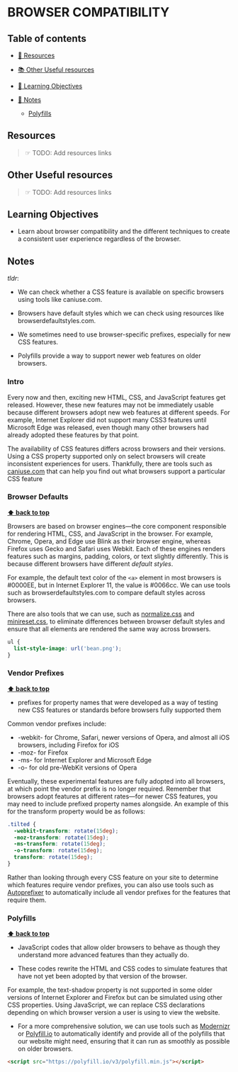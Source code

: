 # BROWSER COMPATIBILITY

## Table of contents

- [📖 Resources](#resources)
- [📚 Other Useful resources](#other-useful-resources)
- [🎯 Learning Objectives](#learning-objectives)

- [📝 Notes](#notes)
  - [Polyfills](#polyfills)

## Resources

> ☞ TODO: Add resources links

## Other Useful resources

> ☞ TODO: Add resources links

## Learning Objectives

- Learn about browser compatibility and the different techniques to create a consistent user experience regardless of the browser.

## Notes

_tldr_:

- We can check whether a CSS feature is available on specific browsers using tools like caniuse.com.

- Browsers have default styles which we can check using resources like browserdefaultstyles.com.

- We sometimes need to use browser-specific prefixes, especially for new CSS features.

- Polyfills provide a way to support newer web features on older browsers.

### Intro

Every now and then, exciting new HTML, CSS, and JavaScript features get released. However, these new features may not be immediately usable because different browsers adopt new web features at different speeds. For example, Internet Explorer did not support many CSS3 features until Microsoft Edge was released, even though many other browsers had already adopted these features by that point.

The availability of CSS features differs across browsers and their versions. Using a CSS property supported only on select browsers will create inconsistent experiences for users. Thankfully, there are tools such as [caniuse.com](https://caniuse.com/) that can help you find out what browsers support a particular CSS feature

### Browser Defaults

**[⬆ back to top](#table-of-contents)**

Browsers are based on browser engines—the core component responsible for rendering HTML, CSS, and JavaScript in the browser. For example, Chrome, Opera, and Edge use Blink as their browser engine, whereas Firefox uses Gecko and Safari uses Webkit. Each of these engines renders features such as margins, padding, colors, or text slightly differently. This is because different browsers have different _default styles_.

For example, the default text color of the `<a>` element in most browsers is #0000EE, but in Internet Explorer 11, the value is #0066cc. We can use tools such as browserdefaultstyles.com to compare default styles across browsers.

There are also tools that we can use, such as [normalize.css](https://necolas.github.io/normalize.css/) and [minireset.css](https://github.com/jgthms/minireset.css), to eliminate differences between browser default styles and ensure that all elements are rendered the same way across browsers.

```css
ul {
  list-style-image: url('bean.png');
}
```

### Vendor Prefixes

**[⬆ back to top](#table-of-contents)**

- prefixes for property names that were developed as a way of testing new CSS features or standards before browsers fully supported them

Common vendor prefixes include:

- -webkit- for Chrome, Safari, newer versions of Opera, and almost all iOS browsers, including Firefox for iOS
- -moz- for Firefox
- -ms- for Internet Explorer and Microsoft Edge
- -o- for old pre-WebKit versions of Opera

Eventually, these experimental features are fully adopted into all browsers, at which point the vendor prefix is no longer required. Remember that browsers adopt features at different rates—for newer CSS features, you may need to include prefixed property names alongside. An example of this for the transform property would be as follows:

```css
.tilted {
  -webkit-transform: rotate(15deg);
  -moz-transform: rotate(15deg);
  -ms-transform: rotate(15deg);
  -o-transform: rotate(15deg);
  transform: rotate(15deg);
}
```

Rather than looking through every CSS feature on your site to determine which features require vendor prefixes, you can also use tools such as [Autoprefixer](https://github.com/postcss/autoprefixer) to automatically include all vendor prefixes for the features that require them.

### Polyfills

**[⬆ back to top](#table-of-contents)**

- JavaScript codes that allow older browsers to behave as though they understand more advanced features than they actually do.

- These codes rewrite the HTML and CSS codes to simulate features that have not yet been adopted by that version of the browser.

For example, the text-shadow property is not supported in some older versions of Internet Explorer and Firefox but can be simulated using other CSS properties. Using JavaScript, we can replace CSS declarations depending on which browser version a user is using to view the website.

- For a more comprehensive solution, we can use tools such as [Modernizr](https://github.com/Modernizr/Modernizr) or [Polyfill.io](https://github.com/financial-times/polyfill-service) to automatically identify and provide all of the polyfills that our website might need, ensuring that it can run as smoothly as possible on older browsers.

```html
<script src="https://polyfill.io/v3/polyfill.min.js"></script>
```
